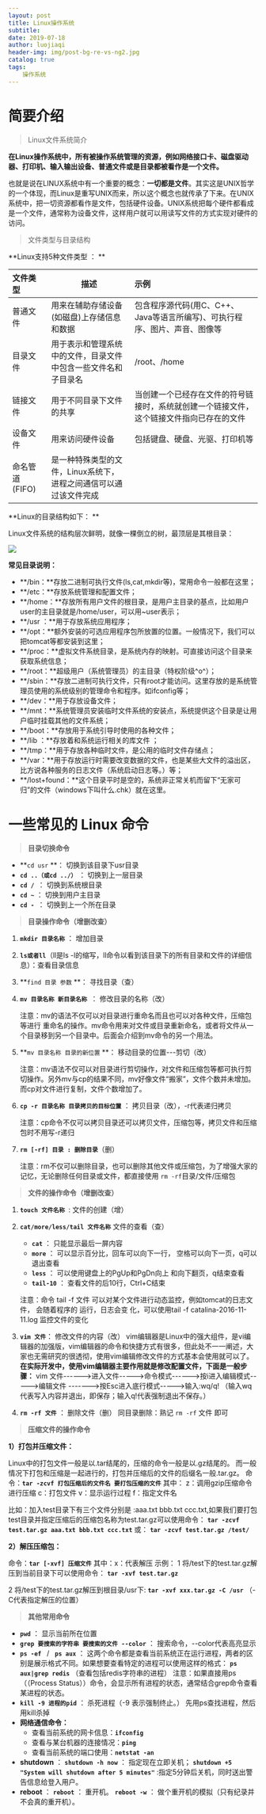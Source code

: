 ```yaml
---
layout: post                          
title: Linux操作系统                            
subtitle:                             
date: 2019-07-18                      
author: luojiaqi                      
header-img: img/post-bg-re-vs-ng2.jpg 
catalog: true                         
tags:                                 
    操作系统                             
---
```


# 简要介绍

> Linux文件系统简介

**在Linux操作系统中，所有被操作系统管理的资源，例如网络接口卡、磁盘驱动器、打印机、输入输出设备、普通文件或是目录都被看作是一个文件。**

也就是说在LINUX系统中有一个重要的概念：**一切都是文件**。其实这是UNIX哲学的一个体现，而Linux是重写UNIX而来，所以这个概念也就传承了下来。在UNIX系统中，把一切资源都看作是文件，包括硬件设备。UNIX系统把每个硬件都看成是一个文件，通常称为设备文件，这样用户就可以用读写文件的方式实现对硬件的访问。

> 文件类型与目录结构

**Linux支持5种文件类型 ： **

| 文件类型       | 描述                                                         | 示例                                                         |
| :------------- | ------------------------------------------------------------ | :----------------------------------------------------------- |
| 普通文件       | 用来在辅助存储设备(如磁盘)上存储信息和数据                   | 包含程序源代码(用C、C++、Java等语言所编写)、可执行程序、图片、声音、图像等 |
| 目录文件       | 用于表示和管理系统中的文件，目录文件中包含一些文件名和子目录名 | /root、/home                                                 |
| 链接文件       | 用于不同目录下文件的共享                                     | 当创建一个已经存在文件的符号链接时，系统就创建一个链接文件，这个链接文件指向已存在的文件 |
| 设备文件       | 用来访问硬件设备                                             | 包括键盘、硬盘、光驱、打印机等                               |
| 命名管道(FIFO) | 是一种特殊类型的文件，Linux系统下，进程之间通信可以通过该文件完成 |                                                              |

**Linux的目录结构如下： **

Linux文件系统的结构层次鲜明，就像一棵倒立的树，最顶层是其根目录： 

![](http://ww1.sinaimg.cn/large/609af245ly1g542f2ey2ej20mq08kq4a.jpg)

**常见目录说明：**

+ **/bin：**存放二进制可执行文件(ls,cat,mkdir等)，常用命令一般都在这里；
+ **/etc：**存放系统管理和配置文件；
+ **/home：**存放所有用户文件的根目录，是用户主目录的基点，比如用户user的主目录就是/home/user，可以用~user表示；
+ **/usr ：**用于存放系统应用程序；
+ **/opt：**额外安装的可选应用程序包所放置的位置。一般情况下，我们可以把tomcat等都安装到这里；
+ **/proc：**虚拟文件系统目录，是系统内存的映射。可直接访问这个目录来获取系统信息；
+ **/root：**超级用户（系统管理员）的主目录（特权阶级^o^）；
+ **/sbin：**存放二进制可执行文件，只有root才能访问。这里存放的是系统管理员使用的系统级别的管理命令和程序。如ifconfig等；
+ **/dev：**用于存放设备文件；
+ **/mnt：**系统管理员安装临时文件系统的安装点，系统提供这个目录是让用户临时挂载其他的文件系统；
+ **/boot：**存放用于系统引导时使用的各种文件；
+ **/lib ：**存放着和系统运行相关的库文件 ；
+ **/tmp：**用于存放各种临时文件，是公用的临时文件存储点；
+ **/var：**用于存放运行时需要改变数据的文件，也是某些大文件的溢出区，比方说各种服务的日志文件（系统启动日志等。）等；
+ **/lost+found：**这个目录平时是空的，系统非正常关机而留下“无家可归”的文件（windows下叫什么.chk）就在这里。 

# 一些常见的 Linux 命令 

> **目录切换命令**

+ **`cd usr` **： 切换到该目录下usr目录
+ **`cd ..（或cd ../）`** ： 切换到上一层目录
+ **`cd / `**： 切换到系统根目录
+ **`cd ~`** ： 切换到用户主目录
+ **`cd - `**： 切换到上一个所在目录 

> **目录操作命令（增删改查）**

1. **`mkdir 目录名称`** ： 增加目录 
2. **`ls或者ll`**（ll是ls -l的缩写，ll命令以看到该目录下的所有目录和文件的详细信息）：查看目录信息
3. **`find 目录 参数` **： 寻找目录（查）
4. **`mv 目录名称 新目录名称 `**： 修改目录的名称（改）

   注意：mv的语法不仅可以对目录进行重命名而且也可以对各种文件，压缩包等进行 重命名的操作。mv命令用来对文件或目录重新命名，或者将文件从一个目录移到另一个目录中。后面会介绍到mv命令的另一个用法。

5. **`mv 目录名称 目录的新位置` **： 移动目录的位置---剪切（改）

   注意：mv语法不仅可以对目录进行剪切操作，对文件和压缩包等都可执行剪切操作。另外mv与cp的结果不同，mv好像文件“搬家”，文件个数并未增加。而cp对文件进行复制，文件个数增加了。

6. **`cp -r 目录名称 目录拷贝的目标位置`** ： 拷贝目录（改），-r代表递归拷贝

   注意：cp命令不仅可以拷贝目录还可以拷贝文件，压缩包等，拷贝文件和压缩包时不用写-r递归

7. **`rm [-rf] 目录 : 删除目录`**（删）

   注意：rm不仅可以删除目录，也可以删除其他文件或压缩包，为了增强大家的记忆，无论删除任何目录或文件，都直接使用 `rm -rf`目录/文件/压缩包

> **文件的操作命令（增删改查）**

1. **`touch 文件名称 `**: 文件的创建（增）

2. **`cat/more/less/tail 文件名称`** 文件的查看（查）
   + **`cat`** ： 只能显示最后一屏内容
   + **`more`** ： 可以显示百分比，回车可以向下一行， 空格可以向下一页，q可以退出查看
   + **`less`** ： 可以使用键盘上的PgUp和PgDn向上 和向下翻页，q结束查看
   + **`tail-10`** ： 查看文件的后10行，Ctrl+C结束

   注意：命令 tail -f 文件 可以对某个文件进行动态监控，例如tomcat的日志文件， 会随着程序的   运行，日志会变 化，可以使用tail -f catalina-2016-11-11.log 监控文件的变化

3. **`vim 文件`**： 修改文件的内容（改）
vim编辑器是Linux中的强大组件，是vi编辑器的加强版，vim编辑器的命令和快捷方式有很多，但此处不一一阐述，大家也无需研究的很透彻，使用vim编辑修改文件的方式基本会使用就可以了。
**在实际开发中，使用vim编辑器主要作用就是修改配置文件，下面是一般步骤：**
vim 文件------>进入文件----->命令模式------>按i进入编辑模式----->编辑文件 ------->按Esc进入底行模式----->输入:wq/q! （输入wq代表写入内容并退出，即保存；输入q!代表强制退出不保存。）

4. **`rm -rf 文件`** ： 删除文件（删）
    同目录删除：熟记 `rm -rf` 文件 即可

> **压缩文件的操作命令**

**1）打包并压缩文件：**

Linux中的打包文件一般是以.tar结尾的，压缩的命令一般是以.gz结尾的。
而一般情况下打包和压缩是一起进行的，打包并压缩后的文件的后缀名一般.tar.gz。 命令：**`tar -zcvf 打包压缩后的文件名 要打包压缩的文件`** 其中：
  z：调用gzip压缩命令进行压缩
  c：打包文件 
  v：显示运行过程
  f：指定文件名

比如：加入test目录下有三个文件分别是 :aaa.txt bbb.txt ccc.txt,如果我们要打包test目录并指定压缩后的压缩包名称为test.tar.gz可以使用命令： **`tar -zcvf test.tar.gz aaa.txt bbb.txt ccc.txt`** 或： **`tar -zcvf test.tar.gz /test/`**

**2）解压压缩包：**

命令：**`tar [-xvf] 压缩文件`**
其中：x：代表解压
示例：
1 将/test下的test.tar.gz解压到当前目录下可以使用命令： **`tar -xvf test.tar.gz`**

2 将/test下的test.tar.gz解压到根目录/usr下: **`tar -xvf xxx.tar.gz -C /usr`** （- C代表指定解压的位置）

> **其他常用命令**

+ **`pwd`** ： 显示当前所在位置
+ **`grep 要搜索的字符串 要搜索的文件 --color`** ： 搜索命令，--color代表高亮显示
+ **`ps -ef `**  /  **` ps aux`** ： 这两个命令都是查看当前系统正在运行进程，两者的区别是展示格式不同。如果想要查看特定的进程可以使用这样的格式： **`ps aux|grep redis`** （查看包括redis字符串的进程）
  注意：如果直接用ps（（Process Status））命令，会显示所有进程的状态，通常结合grep命令查看某进程的状态。
+ **`kill -9 进程的pid`** ： 杀死进程（-9 表示强制终止。）
  先用ps查找进程，然后用kill杀掉
+ **网络通信命令：**
  + 查看当前系统的网卡信息：**`ifconfig`**
  + 查看与某台机器的连接情况：**`ping`**
  + 查看当前系统的端口使用：**`netstat -an`**
+ **shutdown** ： **`shutdown -h now`** ： 指定现在立即关机； **`shutdown +5 "System will shutdown after 5 minutes"`** :指定5分钟后关机，同时送出警告信息给登入用户。
+ **reboot** ： **`reboot`** ： 重开机。 **`reboot -w`** ： 做个重开机的模拟（只有纪录并不会真的重开机）。
